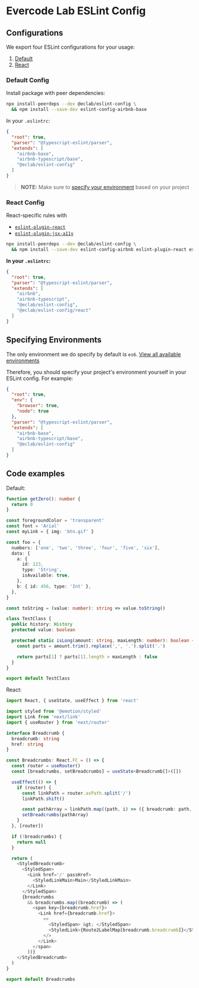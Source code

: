 # Evercode Lab ESLint Config

## Configurations

We export four ESLint configurations for your usage:

1. [Default](#default-config)
2. [React](#react-config)

### Default Config

Install package with peer dependencies:

```sh
npx install-peerdeps --dev @eclab/eslint-config \
  && npm install --save-dev eslint-config-airbnb-base
```

In your `.eslintrc`:

```json
{
  "root": true,
  "parser": "@typescript-eslint/parser",
  "extends": [
    "airbnb-base",
    "airbnb-typescript/base",
    "@eclab/eslint-config"
  ]
}
```

> **NOTE:** Make sure to [specify your environment](#specifying-environments) based on your project

### React Config

React-specific rules with

- [`eslint-plugin-react`](https://github.com/yannickcr/eslint-plugin-react)
- [`eslint-plugin-jsx-a11y`](https://github.com/evcohen/eslint-plugin-jsx-a11y)

```sh
npx install-peerdeps --dev @eclab/eslint-config \
  && npm install --save-dev eslint-config-airbnb eslint-plugin-react eslint-plugin-react-hooks eslint-plugin-jsx-a11y
```

**In your `.eslintrc`:**

```json
{
  "root": true,
  "parser": "@typescript-eslint/parser",
  "extends": [
    "airbnb",
    "airbnb-typescript",
    "@eclab/eslint-config",
    "@eclab/eslint-config/react"
  ]
}
```

## Specifying Environments

The only environment we do specify by default is `es6`. [View all available environments](https://eslint.org/docs/user-guide/configuring/language-options#specifying-environments)

Therefore, you should specify your project's environment yourself in your ESLint config. For example:

```json
{
  "root": true,
  "env": {
    "browser": true,
    "node": true
  },
  "parser": "@typescript-eslint/parser",
  "extends": [
    "airbnb-base",
    "airbnb-typescript/base",
    "@eclab/eslint-config"
  ]
}
```

## Code examples

Default:

```typescript
function getZero(): number {
  return 0
}

const foregroundColor = 'transparent'
const font = 'Arial'
const myLink = { img: 'btn.gif' }

const foo = {
  numbers: ['one', 'two', 'three', 'four', 'five', 'six'],
  data: {
    a: {
      id: 123,
      type: 'String',
      isAvailable: true,
    },
    b: { id: 456, type: 'Int' },
  },
}

const toString = (value: number): string => value.toString()

class TestClass {
  public history: History
  protected value: boolean

  protected static isLong(amount: string, maxLength: number): boolean {
    const parts = amount.trim().replace(',', '.').split('.')

    return parts[1] ? parts[1].length > maxLength : false
  }
}

export default TestClass

```

React:

```typescript jsx
import React, { useState, useEffect } from 'react'

import styled from '@emotion/styled'
import Link from 'next/link'
import { useRouter } from 'next/router'

interface Breadcrumb {
  breadcrumb: string
  href: string
}

const Breadcrumbs: React.FC = () => {
  const router = useRouter()
  const [breadcrumbs, setBreadcrumbs] = useState<Breadcrumb[]>([])

  useEffect(() => {
    if (router) {
      const linkPath = router.asPath.split('/')
      linkPath.shift()

      const pathArray = linkPath.map((path, i) => ({ breadcrumb: path, href: `/${linkPath.slice(0, i + 1).join('/')}` }))
      setBreadcrumbs(pathArray)
    }
  }, [router])

  if (!breadcrumbs) {
    return null
  }

  return (
    <StyledBreadcrumb>
      <StyledSpan>
        <Link href='/' passHref>
          <StyledLinkMain>Main</StyledLinkMain>
        </Link>
      </StyledSpan>
      {breadcrumbs
        && breadcrumbs.map((breadcrumb) => (
          <span key={breadcrumb.href}>
            <Link href={breadcrumb.href}>
              <>
                <StyledSpan> &gt; </StyledSpan>
                <StyledLink>{Route2LabelMap[breadcrumb.breadcrumb]}</StyledLink>
              </>
            </Link>
          </span>
        ))}
    </StyledBreadcrumb>
  )
}

export default Breadcrumbs

```

